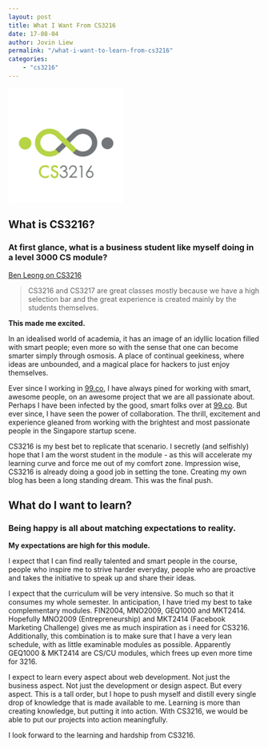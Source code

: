 ```yaml
---
layout: post
title: What I Want From CS3216 
date: 17-08-04
author: Jovin Liew
permalink: "/what-i-want-to-learn-from-cs3216"
categories:
    - "cs3216"
---
```


<img src="images/cs3216.png" width="230">

## **What is CS3216?**


### **At first glance, what is a business student like myself doing in a level 3000 CS module?**

[Ben Leong on CS3216](https://www.facebook.com/notes/ben-leong/on-cs3216cs3217-and-elitism/10153053255577549/)

> CS3216 and CS3217 are great classes mostly because we have a high selection bar and the great experience is created mainly by the students themselves. 

**This made me excited.**

In an idealised world of academia, it has an image of an idyllic location filled with smart people; even more so with the sense that one can become smarter simply through osmosis. A place of continual geekiness, where ideas are unbounded, and a magical place for hackers to just enjoy themselves.

Ever since I working in [99.co](99.co), I have always pined for working with smart, awesome people, on an awesome project that we are all passionate about. Perhaps I have been infected by the good, smart folks over at [99.co](99.co). But ever since, I have seen the power of collaboration. The thrill, excitement and experience gleaned from working with the brightest and most passionate people in the Singapore startup scene.

CS3216 is my best bet to replicate that scenario. I secretly (and selfishly) hope that I am the worst student in the module - as this will accelerate my learning curve and force
 me out of my comfort zone. Impression wise, CS3216 is already doing a good job in setting the tone. Creating my own blog has been a long standing dream. This was the final push. 


## **What do I want to learn?**

### **Being happy is all about matching expectations to reality.**

**My expectations are high for this module.**

I expect that I can find really talented and smart people in the course, people who inspire me to strive harder everyday, people who are proactive and takes the initiative to speak up and share their ideas. 

I expect that the curriculum will be very intensive. So much so that it consumes my whole semester. In anticipation, I have tried my best to take complementary modules. FIN2004, MNO2009, GEQ1000 and MKT2414. Hopefully MNO2009 (Entrepreneurship) and MKT2414 (Facebook Marketing Challenge) gives me as much inspiration as i need for CS3216. Additionally, this combination is to make sure that I have a very lean schedule, with as little examinable modules as possible. Apparently GEQ1000 & MKT2414 are CS/CU modules, which frees up even more time for 3216.

I expect to learn every aspect about web development. Not just the business aspect. Not just the development or design aspect. But every aspect. This is a tall order, but I hope to push myself and distill every single drop of knowledge that is made available to me. Learning is more than creating knowledge, but putting it into action. With CS3216, we would be able to put our projects into action meaningfully.

I look forward to the learning and hardship from CS3216. <i class="em em-smile"></i>

